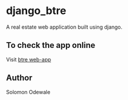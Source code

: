 # django_btre
A real estate web application built using django.

## To check the app online

Visit [btre web-app](104.248.211.56)

## Author

Solomon Odewale

